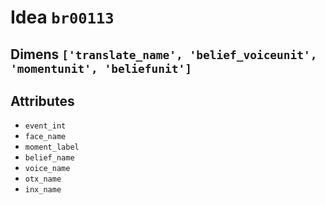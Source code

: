 # Idea `br00113`

## Dimens `['translate_name', 'belief_voiceunit', 'momentunit', 'beliefunit']`

## Attributes
- `event_int`
- `face_name`
- `moment_label`
- `belief_name`
- `voice_name`
- `otx_name`
- `inx_name`
